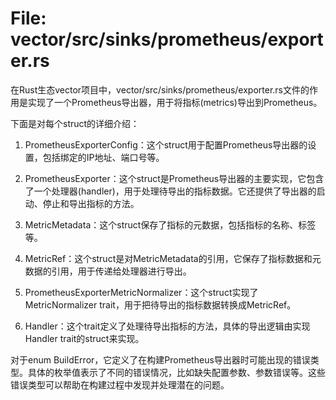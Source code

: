 # File: vector/src/sinks/prometheus/exporter.rs

在Rust生态vector项目中，vector/src/sinks/prometheus/exporter.rs文件的作用是实现了一个Prometheus导出器，用于将指标(metrics)导出到Prometheus。

下面是对每个struct的详细介绍：

1. PrometheusExporterConfig：这个struct用于配置Prometheus导出器的设置，包括绑定的IP地址、端口号等。

2. PrometheusExporter：这个struct是Prometheus导出器的主要实现，它包含了一个处理器(handler)，用于处理待导出的指标数据。它还提供了导出器的启动、停止和导出指标的方法。

3. MetricMetadata：这个struct保存了指标的元数据，包括指标的名称、标签等。

4. MetricRef：这个struct是对MetricMetadata的引用，它保存了指标数据和元数据的引用，用于传递给处理器进行导出。

5. PrometheusExporterMetricNormalizer：这个struct实现了MetricNormalizer trait，用于把待导出的指标数据转换成MetricRef。

6. Handler：这个trait定义了处理待导出指标的方法，具体的导出逻辑由实现Handler trait的struct来实现。

对于enum BuildError，它定义了在构建Prometheus导出器时可能出现的错误类型。具体的枚举值表示了不同的错误情况，比如缺失配置参数、参数错误等。这些错误类型可以帮助在构建过程中发现并处理潜在的问题。

